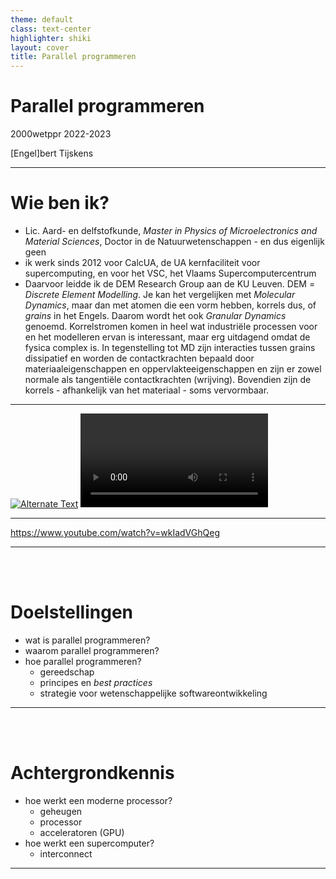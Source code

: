 ```yaml
---
theme: default
class: text-center
highlighter: shiki
layout: cover
title: Parallel programmeren
---
```


# Parallel programmeren

2000wetppr 2022-2023

[Engel]bert Tijskens

---

# Wie ben ik?

- Lic. Aard- en delfstofkunde, *Master in Physics of Microelectronics 
  and Material Sciences*, Doctor in de Natuurwetenschappen - en dus 
  eigenlijk geen 
- ik werk sinds 2012 voor CalcUA, de UA kernfaciliteit voor 
  supercomputing, en voor het VSC, het Vlaams Supercomputercentrum
- Daarvoor leidde ik de DEM Research Group aan de KU Leuven. DEM = 
  *Discrete Element Modelling*. Je kan het vergelijken met 
  *Molecular Dynamics*, maar dan met atomen die een vorm hebben, 
  korrels dus, of *grains* in het Engels. Daarom wordt het ook 
  *Granular Dynamics* genoemd. Korrelstromen komen in heel wat 
  industriële processen voor en het modelleren ervan is interessant,
  maar erg uitdagend omdat de fysica complex is. In tegenstelling tot 
  MD zijn interacties tussen grains dissipatief en worden de 
  contactkrachten bepaald door materiaaleigenschappen en 
  oppervlakteeigenschappen en zijn er zowel normale als tangentiële
  contactkrachten (wrijving). Bovendien zijn de korrels - afhankelijk van het
  materiaal - soms vervormbaar.

---
[![Alternate Text]({image-url})]({video-url} "Link Title")
![](/Users/etijskens/software/dev/workspace/markdown/slidev/lecture-1/spheres2000_sheet4.mp4)

---

https://www.youtube.com/watch?v=wkIadVGhQeg

---

<br/><br/>
# Doelstellingen

- wat is parallel programmeren?
- waarom parallel programmeren?
- hoe parallel programmeren?
  - gereedschap
  - principes en *best practices*
  - strategie voor wetenschappelijke softwareontwikkeling

---

<br/><br/>
# Achtergrondkennis

- hoe werkt een moderne processor?
  - geheugen
  - processor
  - acceleratoren (GPU) 
- hoe werkt een supercomputer?
  - interconnect

---


